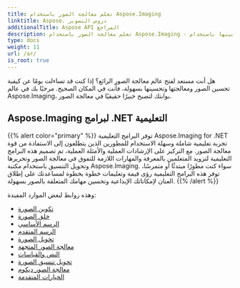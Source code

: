 ```yaml
---
title: تعلم معالجة الصور باستخدام Aspose.Imaging
linktitle: Aspose. دروس التصوير
additionalTitle: Aspose API المراجع
description: تعلم معالجة الصور باستخدام Aspose.Imaging - أتقن فن معالجة الصور وتحسينها باستخدام Aspose.Imaging. انغمس في عالم معالجة الصور المتقدمة اليوم.
type: docs
weight: 11
url: /ar/
is_root: true
---
```


هل أنت مستعد لفتح عالم معالجة الصور الرائع؟ إذا كنت قد تساءلت يومًا عن كيفية تحسين الصور ومعالجتها وتحسينها بسهولة، فأنت في المكان الصحيح. مرحبًا بك في عالم Aspose.Imaging، بوابتك لتصبح خبيرًا حقيقيًا في معالجة الصور.

## Aspose.Imaging لبرامج .NET التعليمية
{{% alert color="primary" %}}
توفر البرامج التعليمية Aspose.Imaging for .NET تجربة تعليمية شاملة وسهلة الاستخدام للمطورين الذين يتطلعون إلى الاستفادة من قوة معالجة الصور. مع التركيز على الإرشادات العملية والأمثلة العملية، تم تصميم هذه البرامج التعليمية لتزويد المتعلمين بالمعرفة والمهارات اللازمة للتفوق في معالجة الصور وتحريرها وتحويل التنسيق باستخدام مكتبة Aspose.Imaging. سواء كنت مطورًا مبتدئًا أو متمرسًا، توفر هذه البرامج التعليمية رؤى قيمة وتعليمات خطوة بخطوة لمساعدتك على إطلاق العنان لإمكاناتك الإبداعية وتحسين مهامك المتعلقة بالصور بسهولة.
{{% /alert %}}

وهذه روابط لبعض الموارد المفيدة:
 
- [تكوين الصورة](./net/image-composition/)
- [خلق الصورة](./net/image-creation/)
- [الرسم الأساسي](./net/basic-drawing/)
- [الرسم المتقدم](./net/advanced-drawing/)
- [تحويل الصورة](./net/image-transformation/)
- [معالجة الصور المتجهة](./net/vector-image-processing/)
- [النص والقياسات](./net/text-and-measurements/)
- [تحويل تنسيق الصورة](./net/image-format-conversion/)
- [معالجة الصور ديكوم](./net/dicom-image-processing/)
- [الخيارات المتقدمة](./net/advanced-features/)


